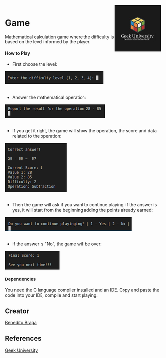 <h1 align="left">Game<a href="https://www.geekuniversity.com.br/"><img align="right" style="margin-top: -40px;" src="images/logo01.jpeg" alt="Logo" width="150"></a></h1>


Mathematical calculation game where the difficulty is based on the level informed by the player.

#### How to Play 

- First choose the level:

<div ><img alt="Image showing level selection" src="images/choose-level.png"></div>
<br>

 - Answer the mathematical operation:

<div><img alt="Image showing math question." src="images/question.png"></div>
<br>
 
 - If you get it right, the game will show the operation, the score and data related to the operation:

<div><img alt="Image showing game result." src="images/result.png"></div>
<br>
 
 - Then the game will ask if you want to continue playing, if the answer is yes, it will start from the beginning adding the points already earned:

<div><img alt="Image showing game result." src="images/question2.png"></div>
<br>
 
 - If the answer is "No", the game will be over:

<div><img aalt="Image showing game over." src="images/finally.png"></div>

#### Dependencies

You need the C language compiler installed and an IDE. Copy and paste the code into your IDE, compile and start playing.

## Creator

[Benedito Braga](https://www.linkedin.com/in/beneditobarroso "Meet the Creator.")

## References

[Geek University](https://www.geekuniversity.com.br/ "Access the course content here.")